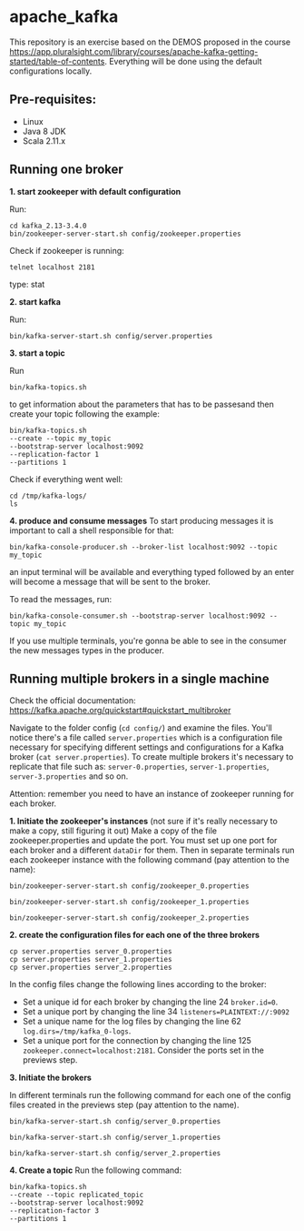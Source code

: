 # apache_kafka

This repository is an exercise based on the DEMOS proposed in the course https://app.pluralsight.com/library/courses/apache-kafka-getting-started/table-of-contents. Everything will be done using the default configurations locally.

## Pre-requisites:
- Linux
- Java 8 JDK
- Scala 2.11.x


## Running one broker
**1. start zookeeper with default configuration**

Run:
````
cd kafka_2.13-3.4.0
bin/zookeeper-server-start.sh config/zookeeper.properties
````
Check if zookeeper is running:

````
telnet localhost 2181
````
type: stat

**2. start kafka**

Run: 
````
bin/kafka-server-start.sh config/server.properties
````

**3. start a topic**

Run
````
bin/kafka-topics.sh
````

to get information about the parameters that has to be passesand then create your topic following the example:

````
bin/kafka-topics.sh 
--create --topic my_topic 
--bootstrap-server localhost:9092 
--replication-factor 1 
--partitions 1
````
Check if everything went well:

````
cd /tmp/kafka-logs/
ls
````

**4. produce and consume messages**
To start producing messages it is important to call a shell responsible for that: 
````
bin/kafka-console-producer.sh --broker-list localhost:9092 --topic my_topic
````
an input terminal will be available and everything typed followed by an enter will become a message that will be sent to the broker.

To read the messages, run:
````
bin/kafka-console-consumer.sh --bootstrap-server localhost:9092 --topic my_topic
````
If you use multiple terminals, you're gonna be able to see in the consumer the new messages types in the producer.

## Running multiple brokers in a single machine

Check the official documentation: https://kafka.apache.org/quickstart#quickstart_multibroker

Navigate to the folder config (`cd config/`) and examine the files. You'll notice there's a file called `server.properties` which is a configuration file necessary for specifying different settings and configurations for a Kafka broker (`cat server.properties`). 
To create multiple brokers it's necessary to replicate that file such as: `server-0.properties`, `server-1.properties`, `server-3.properties` and so on.

Attention: remember you need to have an instance of zookeeper running for each broker. 


**1. Initiate the zookeeper's instances**
(not sure if it's really necessary to make a copy, still figuring it out) 
Make a copy of the file zookeeper.properties and update the port. You must set up one port for each broker and a different `dataDir` for them. Then in separate terminals run each zookeeper instance with the following command (pay attention to the name):

````
bin/zookeeper-server-start.sh config/zookeeper_0.properties
````

````
bin/zookeeper-server-start.sh config/zookeeper_1.properties
````

````
bin/zookeeper-server-start.sh config/zookeeper_2.properties
````

**2. create the configuration files for each one of the three brokers**
````
cp server.properties server_0.properties
cp server.properties server_1.properties
cp server.properties server_2.properties
````

In the config files change the following lines according to the broker: 

- Set a unique id for each broker by changing the line 24 `broker.id=0`.
- Set a unique port by changing the line 34 `listeners=PLAINTEXT://:9092`
- Set a unique name for the log files by changing the line 62 `log.dirs=/tmp/kafka_0-logs`.
- Set a unique port for the connection by changing the line 125 `zookeeper.connect=localhost:2181`. Consider the ports set in the previews step. 

**3. Initiate the brokers**

In different terminals run the following command for each one of the config files created in the previews step (pay attention to the name).
````
bin/kafka-server-start.sh config/server_0.properties
````
````
bin/kafka-server-start.sh config/server_1.properties
````
````
bin/kafka-server-start.sh config/server_2.properties
````
**4. Create a topic**
Run the following command:
````
bin/kafka-topics.sh 
--create --topic replicated_topic 
--bootstrap-server localhost:9092 
--replication-factor 3 
--partitions 1
````
